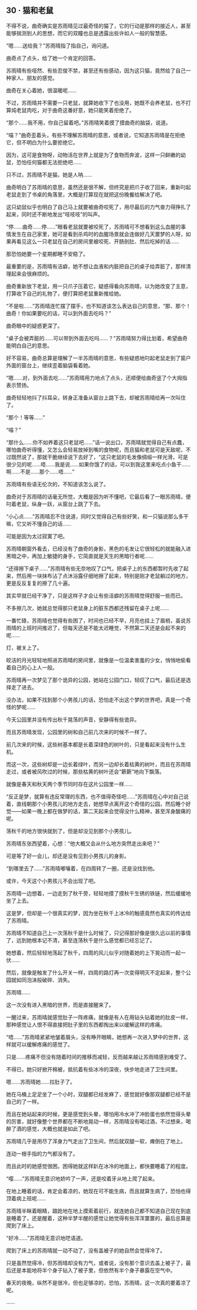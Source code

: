 ## 30 · 猫和老鼠

不得不说，曲奇确实是苏雨晴见过最奇怪的猫了，它的行动是那样的接近人，甚至能够揣测到人的思想，而它的双瞳也总是透露出些许如人一般的智慧感。

“嗯……送给我？”苏雨晴指了指自己，询问道。

曲奇点了点头，给了她一个肯定的回答。

苏雨晴有些哑然、有些忍俊不禁，甚至还有些感动，因为这只猫，竟然给了自己一种家人、朋友的感觉。

曲奇在关心着她，很温暖呢……

不过，苏雨晴并不需要一只老鼠，就算她收下了也没用，她既不会养老鼠，也不打算炖老鼠肉吃，对于曲奇这番好意，她只能笑着拒绝了。

“那个……我不用，你自己留着吧。”苏雨晴笑着摸了摸曲奇的脑袋，说道。

“喵？”曲奇歪着头，有些不理解苏雨晴的意思，或者说，它知道苏雨晴是在拒绝它，但不明白为什么要拒绝它。

因为，这可是食物呀，动物活在世界上就是为了食物而奔波，这样一只鲜嫩的幼鼠，恐怕任何猫都无法拒绝吧……

只不过，苏雨晴不是猫，她是人呐……

曲奇明白了苏雨晴的意思，虽然还是很不解，但终究是把爪子收了回来，重新叼起老鼠走到了书桌的角落里，大概是打算现在就把这份晚餐给解决了吧。

这只幼鼠似乎也明白了自己马上就要被曲奇咬死了，用尽最后的力气奋力得挣扎了起来，同时还不断地发出“吱吱吱”的叫声。

“停……曲奇……停……”眼看老鼠就要被咬死了，苏雨晴可不想看到这么血腥的事情发生在自己家里，她可是看到杀鸡时的血腥场景就会连做好几天噩梦的人呀，如果再看见这么一只老鼠在自己的房间里被咬死、开肠剖肚、然后吃掉的话……

那恐怕她要一个星期都睡不安稳了。

最重要的是，苏雨晴有洁癖，她不想让血液和内脏把自己的桌子给弄脏了，那样清理起来会很麻烦的。

曲奇重新放下老鼠，用一只爪子压着它，疑惑得看向苏雨晴，以为她改变了主意，打算收下自己的礼物了，便打算把老鼠重新推给她。

“不是啦……”苏雨晴连忙摆了摆手，也不知道该怎么表达自己的意思，“那、那个！曲奇！你如果要吃的话，可以到外面去吃吗？”

曲奇眼中的疑惑更深了。

“桌子会被弄脏的……可以带到外面去吃吗……？”苏雨晴努力得比划着，希望曲奇能明白自己的意思。

好不容易，曲奇总算是理解了一半苏雨晴的意思，有些疑惑地叼起老鼠走到了窗户外面的窗台上，继续歪着脑袋看着她。

“嗯……对，到外面去吃……”苏雨晴用力地点了点头，还顺便给曲奇竖了个大拇指表示赞扬。

曲奇轻轻地抖了抖耳朵，转身正准备从窗台上跳下去，却被苏雨晴给再一次叫住了。

“那个！等等……”

“喵？”

“那什么……你不如养着这只老鼠吧……”话一说出口，苏雨晴就觉得自己有点蠢，哪怕曲奇听得懂，又怎么会轻易放掉到嘴的食物呢，而且猫和老鼠可是天敌呢，不过既然说了，那就干脆继续说下去好了，“这只老鼠的毛发像绸缎一样光滑，可是很少见的呢……唔……我是说……如果你饿了的话，可以到我这里来吃点小鱼干……啊……不是……那个……唔……”

苏雨晴有些语无伦次的，不知道该怎么说了。

曲奇对于苏雨晴的话毫无所觉，大概是因为听不懂吧，它最后看了一眼苏雨晴，便叼着老鼠，纵身一跃，从窗台上跳了下去。

“小心点……”苏雨晴忍不住说道，同时又觉得自己有些好笑，和一只猫说那么多干嘛，它又听不懂自己的话……

可能是因为太过寂寞了吧。

苏雨晴朝窗外看去，已经没有了曲奇的身影，黑色的毛发让它很轻松的就能融入进黑暗之中，再加上敏捷的身手，它简直就是天生的黑暗行者呢……

“还得擦下桌子……”苏雨晴有些无奈地叹了口气，把桌子上的东西都暂时先收了起来，然后用一块抹布沾了点沐浴露仔细地擦了起来，特别是刚才老鼠躺过的地方，更是反反复复的擦了几十遍。

其实早就已经干净了，只是这样子才会让有些洁癖的苏雨晴觉得舒服一些而已。

不多擦几次，她就总觉得那只老鼠身上的脏东西都还残留在桌子上呢……

一番忙碌，苏雨晴也觉得有些困了，时间也已经不早，月亮也挂上了眉梢，虽说苏雨晴的上班时间推迟了，但每天还是不能太迟睡觉，不然第二天还是会起不来的呢……

灯，被关上了。

皎洁的月光轻轻地照进苏雨晴的房间里，就像是一位温柔害羞的少女，悄悄地偷看着自己的心上人一般。

苏雨晴再一次梦见了那个诡异的公园，她站在公园门口，轻叹了口气，最后还是选择走了进去。

没办法，如果不找到那个小男孩儿的话，恐怕走不出这个梦的世界吧，真是一个奇怪的梦呢……

今天公园里并没有传出秋千晃荡的声音，安静得有些诡异。

而且苏雨晴发现，公园里的树和自己前几次来的时候不一样了。

前几次来的时候，这些树基本都是长着深绿色的树叶的，只是看起来没有什么生机。

而这一次，这些树却是一边长着绿叶，而另一边却长着枯黄的树叶，而且在苏雨晴走过，或者被风吹过的时候，那些枯黄的树叶还会“簌簌”地向下飘落。

就像是春天和秋天两个季节同时存在这片公园里一样……

“反正是梦，就算有违反常理的东西，也不值得奇怪吧……”苏雨晴在心中对自己说着，直线朝那个小男孩儿的地方走去，她想早点离开这个奇怪的公园，然后睡个好觉——如果一晚上都在做梦的话，第二天起来会觉得没什么精神，甚至浑身酸痛的呢。

荡秋千的地方很快就到了，但是却没见到那个小男孩儿。

苏雨晴东张西望着，心想：“他大概又会从什么地方突然走出来吧？”

可是等了好一会儿，却还是没有见到小男孩儿的身影。

“到哪里去了……”苏雨晴嘟嚷着，在四周转了一圈，还是没找到他。

或许，今天这个小男孩儿不会出现了吧。

苏雨晴一边想着，一边走到了秋千旁，轻轻地摸了摸秋千生锈的铁链，然后缓缓地坐了上去。

这是梦，但却是一个很真实的梦，因为坐在秋千上冰冷的触感竟然也真实的传达给了苏雨晴。

苏雨晴不知道自己上一次荡秋千是什么时候了，只记得那好像是很久远以前的事情了，远到她根本记不清，甚至连荡秋千是什么感觉都已经忘记了。

她想着，然后轻轻地荡起了秋千，四周的风儿似乎对随着她的上下晃动而一起一伏……

然后，就像是触发了什么开关一样，四周的路灯再一次变得明灭不定起来，整个公园就如同泡沫般破碎、消失。

苏雨晴……

这一次没有进入黑暗的世界，而是直接醒来了。

一醒过来，苏雨晴就感觉肚子一阵疼痛，就像是有人在用钻头钻着她的肚皮一样，那种感觉让人恨不得直接把肚子里的东西都掏出来以缓解这样的疼痛。

“唔……”苏雨晴紧紧地皱着眉头，没有睁开眼睛，她想再一次进入梦中的世界，这样就可以缓解疼痛的感觉了。

只是……疼痛不但没有随着时间的推移而减轻，反而越来越让苏雨晴感到难受了。

不得已，她只好掀开棉被，抵抗着有些冰冷的深夜，快步地走进了卫生间里。

嗯……苏雨晴她……拉肚子了。

她在马桶上足足坐了一个小时，双腿都已经发麻了，感觉就好像那双腿都已经不是自己的了一样。

而且在她站起来的时候，更是感觉到头晕，哪怕用冷水冲了冲脸蛋也依然觉得头晕的厉害，就好像整个世界都在不断地晃动一样，苏雨晴没有喝过酒，不过想来，喝醉了酒的感觉，大概也就是如此了吧。

苏雨晴几乎是用尽了浑身力气走出了卫生间，然后就双腿一软，瘫倒在了地上。

连动一根手指的力气都没有了。

而且此时的她感觉很困，困得她就这样趴在冰冷的地面上，都快要睡着了的程度。

“嘤……”苏雨晴无意识地娇吟了一声，还是咬着牙从地上爬了起来。

在地上睡着的话，肯定会着凉的，她现在可不能生病，而且就算生病了，恐怕也得顶着病上班呢……

苏雨晴半眯着眼睛，踉跄地在地上摸索着前行，就连她自己都不知道自己现在到底是睡着了，还是醒着，这种半梦半醒的感觉让她觉得有些浑浑噩噩的，最后总算是爬到了床上。

“好冷……”苏雨晴无意识地呓语道。

爬到了床上的苏雨晴就一动不动了，没有盖被子的她自然会觉得冷了。

只是虽然觉得冷，但苏雨晴却没有力气，或者说，没有那个意识去盖上被子了，最后还是本能地将半个身子钻入了被子里，但依然有半个身子暴露在空气中。

春天的夜晚，纵然不是很冷，但也足够凉的，恐怕，苏雨晴，这一次真的要着凉了呢。

……
